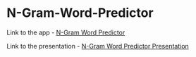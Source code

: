 # N-Gram-Word-Predictor

Link to the app - [N-Gram Word Predictor](https://yashu-seth.shinyapps.io/N-gram_Word_Predictor/)


Link to the presentation - [N-Gram Word Predictor Presentation](https://yashu-seth.github.io/N-Gram-Word-Predictor/)
